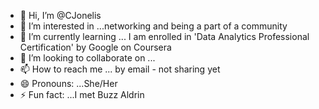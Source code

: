 - 👋 Hi, I’m @CJonelis
- 👀 I’m interested in ...networking and being a part of a community
- 🌱 I’m currently learning ... I am enrolled in 'Data Analytics Professional Certification' by Google on Coursera
- 💞️ I’m looking to collaborate on ... 
- 📫 How to reach me ... by email - not sharing yet
- 😄 Pronouns: ...She/Her
- ⚡ Fun fact: ...I met Buzz Aldrin

<!---
CJonelis/CJonelis is a ✨ special ✨ repository because its `README.md` (this file) appears on your GitHub profile.
You can click the Preview link to take a look at your changes.
--->
